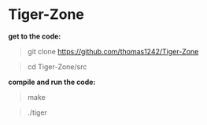 # Tiger-Zone

**get to the code:**

> git clone https://github.com/thomas1242/Tiger-Zone

> cd Tiger-Zone/src

**compile and run the code:**

> make

> ./tiger




